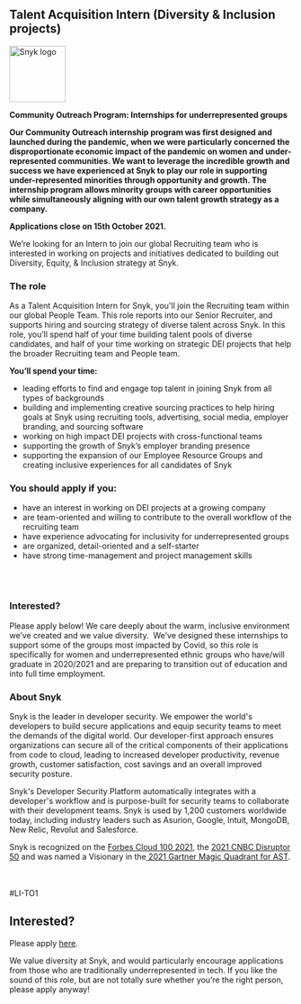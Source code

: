 Talent Acquisition Intern (Diversity & Inclusion projects)
---

<img src="https://res.cloudinary.com/snyk/image/upload/v1537345894/press-kit/brand/logo-black.png" width="100" alt="Snyk logo" />

<p><strong>Community Outreach Program: Internships for underrepresented groups&nbsp;</strong></p>
<p><strong>Our Community Outreach internship program was first designed and launched during the pandemic, when we were particularly concerned the disproportionate economic impact of the pandemic on women and under-represented communities. We want to leverage the incredible growth and success we have experienced at Snyk to play our role in supporting under-represented minorities through opportunity and growth. The internship program allows minority groups with career opportunities while simultaneously aligning with our own talent growth strategy as a company.</strong></p>
<p><strong>Applications close on 15th October 2021.</strong></p>
<p><span style="font-weight: 400;">We’re looking for an Intern to join our global Recruiting team who is interested in working on projects and initiatives dedicated to building out Diversity, Equity, &amp; Inclusion strategy at Snyk.&nbsp;</span></p>
<h3><strong>The role</strong></h3>
<p><span style="font-weight: 400;">As a Talent Acquisition Intern for Snyk, you'll join the Recruiting team within our global People Team. This role reports into our Senior Recruiter, and supports hiring and sourcing strategy of diverse talent across Snyk. In this role, you’ll spend half of your time building talent pools of diverse candidates, and half of your time working on strategic DEI projects that help the broader Recruiting team and People team.&nbsp;</span></p>
<p><strong>You’ll spend your time:</strong></p>
<ul>
<li style="font-weight: 400;"><span style="font-weight: 400;">leading efforts to find and engage top talent in joining Snyk from all types of backgrounds</span></li>
<li style="font-weight: 400;"><span style="font-weight: 400;">building and implementing creative sourcing practices to help hiring goals at Snyk using recruiting tools, advertising, social media, employer branding, and sourcing software</span></li>
<li style="font-weight: 400;"><span style="font-weight: 400;">working on high impact DEI projects with cross-functional teams&nbsp;</span></li>
<li style="font-weight: 400;"><span style="font-weight: 400;">supporting the growth of Snyk’s employer branding presence&nbsp;</span></li>
<li style="font-weight: 400;"><span style="font-weight: 400;">supporting the expansion of our Employee Resource Groups and creating inclusive experiences for all candidates of Snyk</span></li>
</ul>
<h3><strong>You should apply if you:</strong></h3>
<ul>
<li style="font-weight: 400;"><span style="font-weight: 400;">have an interest in working on DEI projects at a growing company</span></li>
<li style="font-weight: 400;"><span style="font-weight: 400;">are team-oriented and willing to contribute to the overall workflow of the recruiting team</span></li>
<li style="font-weight: 400;"><span style="font-weight: 400;">have experience advocating for inclusivity for underrepresented groups&nbsp;</span></li>
<li style="font-weight: 400;"><span style="font-weight: 400;">are organized, detail-oriented and a self-starter</span></li>
<li style="font-weight: 400;"><span style="font-weight: 400;">have strong time-management and project management skills&nbsp;</span></li>
</ul>
<p><br><br></p>
<h3><strong>Interested?</strong></h3>
<p><span style="font-weight: 400;">Please apply below! We care deeply about the warm, inclusive environment we’ve created and we value diversity.&nbsp; We’ve designed these internships to support some of the groups most impacted by Covid, so this role is specifically for women and underrepresented ethnic groups who have/will graduate in 2020/2021 and are preparing to transition out of education and into full time employment.</span></p>
<h3><strong>About Snyk</strong></h3>
<p><span style="font-weight: 400;">Snyk is the leader in developer security. We empower the world's developers to build secure applications and equip security teams to meet the demands of the digital world. Our developer-first approach ensures organizations can secure all of the critical components of their applications from code to cloud, leading to increased developer productivity, revenue growth, customer satisfaction, cost savings and an overall improved security posture.&nbsp;</span></p>
<p><span style="font-weight: 400;">Snyk's Developer Security Platform automatically integrates with a developer's workflow and is purpose-built for security teams to collaborate with their development teams. Snyk is used by 1,200 customers worldwide today, including industry leaders such as Asurion, Google, Intuit, MongoDB, New Relic, Revolut and Salesforce.</span></p>
<p><span style="font-weight: 400;">Snyk is recognized on the <a href="https://www.forbes.com/cloud100/#6f24b5ba5f94">Forbes Cloud 100 2021</a>, the <a href="https://www.cnbc.com/2021/05/25/these-are-the-2021-cnbc-disruptor-50-companies.html">2021 CNBC Disruptor 50</a> and was named a Visionary in the<a href="https://snyk.io/blog/snyk-visionary-2021-gartner-magic-quadrant-for-ast/"> 2021 Gartner Magic Quadrant for AST</a>.<br></span></p>
<p><br><br><span style="font-weight: 400;">#LI-TO1</span></p>

Interested?
---

Please apply [here](https://boards.greenhouse.io/snyk/jobs/5580426002#app).

We value diversity at Snyk, and would particularly encourage applications from those who are traditionally underrepresented in tech.
If you like the sound of this role, but are not totally sure whether you’re the right person, please apply anyway!
